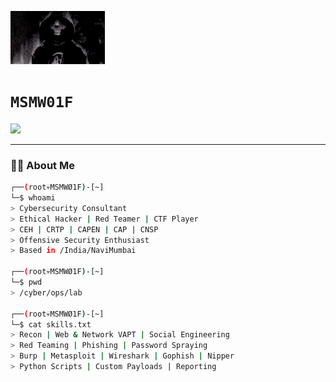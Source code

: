 <p align="left">
  <img src="https://raw.githubusercontent.com/msmwolf/MSMWOLF/main/Dedsec.gif" width="30%" alt="Hacker Animation" />
</p>

<h1 align="left">
  <code><span style="font-family: 'Fira Code', monospace;">MSMW01F</span></code>
</h1>

<p align="left">
  <img src="https://readme-typing-svg.demolab.com?font=Fira+Code&size=24&duration=2000&pause=500&color=98e700&width=500&lines=%3E+Security+Consultant;%3E+VAPT+%7C+CTF+Player+%7C+Red+Teamer;%3E+CEH+%7C+CRTP+%7C+CAPEN+%7C+CNSP+%7C+CAP" />
</p>



---

### 👨‍💻 About Me

```bash
┌──(root💀MSMWØ1F)-[~]
└─$ whoami
> Cybersecurity Consultant
> Ethical Hacker | Red Teamer | CTF Player
> CEH | CRTP | CAPEN | CAP | CNSP
> Offensive Security Enthusiast
> Based in /India/NaviMumbai

┌──(root💀MSMWØ1F)-[~]
└─$ pwd
> /cyber/ops/lab

┌──(root💀MSMWØ1F)-[~]
└─$ cat skills.txt
> Recon | Web & Network VAPT | Social Engineering
> Red Teaming | Phishing | Password Spraying
> Burp | Metasploit | Wireshark | Gophish | Nipper
> Python Scripts | Custom Payloads | Reporting
